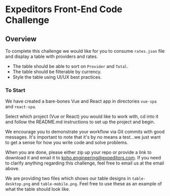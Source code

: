 # Expeditors Front-End Code Challenge

## Overview
To complete this challenge we would like for you to consume `rates.json` file and display a table with providers and rates.
* The table should be able to sort on `Provider` and `Total`.
* The table should be filterable by currency.
* Style the table using UI/UX best practices.

### To Start
We have created a bare-bones Vue and React app in directories `vue-spa` and `react-spa`.

Select which project (Vue or React) you would like to work with, cd into it and follow the README.md instructions to set up the project and begin.

We encourage you to demonstrate your workflow via Git commits with good messages. It's important to note that it's by no means a test...we just want to get a sense for how you write code and solve problems.

When you are done, please either zip up your repo or provide a link to download it and email it to koho.engineering@expeditors.com. If you need to clarify anything regarding this challenge, feel free to email us at the email above.

We are providing two files which shows our table designs in `table-desktop.png` and `table-mobile.png`. Feel free to use these as an example of what the table should look like.
